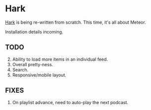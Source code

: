 # Hark

[Hark](https://github.com/joelhans/Hark) is being re-written from scratch. This time, it's all about Meteor.

Installation details incoming.

## TODO

2. Ability to load more items in an individual feed.
9. Overall pretty-ness.
10. Search.
11. Responsive/mobile layout.

## FIXES

1. On playlist advance, need to auto-play the next podcast.
